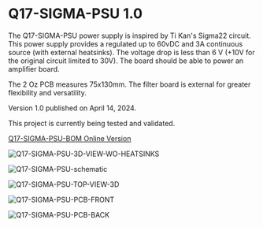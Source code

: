 # Q17-SIGMA-PSU 1.0<br>

The Q17-SIGMA-PSU power supply is inspired by Ti Kan's Sigma22 circuit. This power supply provides a regulated  up to 60vDC and 3A continuous source (with external heatsinks). The voltage drop is less than 6 V (+10V for the original circuit limited to 30V). The board should be able to power an amplifier board.

The 2 Oz PCB measures 75x130mm. The filter board is external for greater flexibility and versatility.

Version 1.0 published on April 14, 2024.

This project is currently being tested and validated.

<a href="https://audio.cyberkata.org/Q17-SIGMA-PSU-BOM.html">Q17-SIGMA-PSU-BOM Online Version</a><br>

![Q17-SIGMA-PSU-3D-VIEW-WO-HEATSINKS](https://github.com/stefaweb/Q17-Amplifier/assets/12907102/f0e94893-70dc-4894-8da3-0fec79059de2)

![Q17-SIGMA-PSU-schematic](https://github.com/stefaweb/Q17-Amplifier/assets/12907102/7d6aa012-c6d0-4369-ac32-fd23f7e4663b)

![Q17-SIGMA-PSU-TOP-VIEW-3D](https://github.com/stefaweb/Q17-Amplifier/assets/12907102/fdda2d8c-28fc-4dc4-91bd-b2715201fd25)

![Q17-SIGMA-PSU-PCB-FRONT](https://github.com/stefaweb/Q17-Amplifier/assets/12907102/96fc4fc1-95da-414a-a732-783275d60f42)

![Q17-SIGMA-PSU-PCB-BACK](https://github.com/stefaweb/Q17-Amplifier/assets/12907102/47c351e9-3c4c-4f93-afec-cb9ac67f7ce7)
